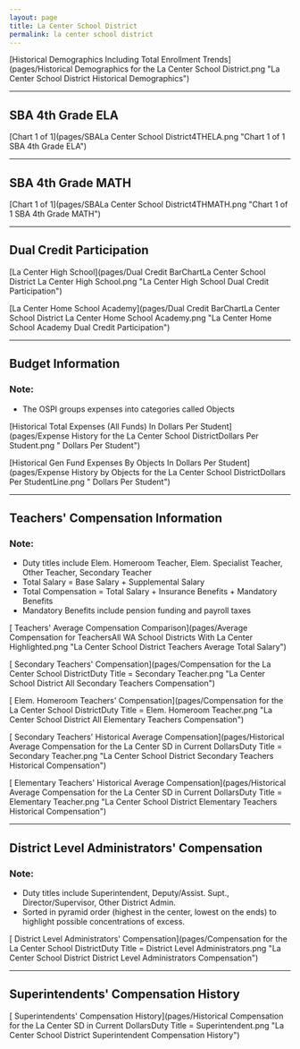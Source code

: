 ```yaml
---
layout: page
title: La Center School District
permalink: la center school district
---
```



[Historical Demographics Including Total Enrollment Trends](pages/Historical Demographics for the La Center School District.png "La Center School District Historical Demographics")

___

## SBA 4th Grade ELA

[Chart 1 of 1](pages/SBALa Center School District4THELA.png "Chart 1 of 1 SBA 4th Grade ELA")


___

## SBA 4th Grade MATH

[Chart 1 of 1](pages/SBALa Center School District4THMATH.png "Chart 1 of 1 SBA 4th Grade MATH")


___

## Dual Credit Participation

[La Center High School](pages/Dual Credit BarChartLa Center School District La Center High School.png "La Center High School Dual Credit Participation")

[La Center Home School Academy](pages/Dual Credit BarChartLa Center School District La Center Home School Academy.png "La Center Home School Academy Dual Credit Participation")


___

## Budget Information
### Note:
- The OSPI groups expenses into categories called Objects

[Historical Total Expenses (All Funds) In Dollars Per Student](pages/Expense History for the La Center School DistrictDollars Per Student.png " Dollars Per Student")

[Historical Gen Fund Expenses By Objects In Dollars Per Student](pages/Expense History by Objects for the La Center School DistrictDollars Per StudentLine.png " Dollars Per Student")


___

## Teachers' Compensation Information
### Note:
- Duty titles include Elem. Homeroom Teacher, Elem. Specialist Teacher, Other Teacher, Secondary Teacher
- Total Salary = Base Salary + Supplemental Salary
- Total Compensation = Total Salary + Insurance Benefits + Mandatory Benefits
- Mandatory Benefits include pension funding and payroll taxes

[ Teachers' Average Compensation Comparison](pages/Average Compensation for TeachersAll WA School Districts With La Center Highlighted.png "La Center School District Teachers Average Total Salary")

[ Secondary Teachers' Compensation](pages/Compensation for the La Center School DistrictDuty Title = Secondary Teacher.png "La Center School District All Secondary Teachers Compensation")

[ Elem. Homeroom Teachers' Compensation](pages/Compensation for the La Center School DistrictDuty Title = Elem. Homeroom Teacher.png "La Center School District All Elementary Teachers Compensation")

[ Secondary Teachers' Historical Average Compensation](pages/Historical Average Compensation for the La Center SD in Current DollarsDuty Title = Secondary Teacher.png "La Center School District Secondary Teachers Historical Compensation")

[ Elementary Teachers' Historical Average Compensation](pages/Historical Average Compensation for the La Center SD in Current DollarsDuty Title = Elementary Teacher.png "La Center School District Elementary Teachers Historical Compensation")


___

## District Level Administrators' Compensation

### Note:
- Duty titles include Superintendent, Deputy/Assist. Supt., Director/Supervisor, Other District Admin.
- Sorted in pyramid order (highest in the center, lowest on the ends) to highlight possible concentrations of excess.

[ District Level Administrators' Compensation](pages/Compensation for the La Center School DistrictDuty Title = District Level Administrators.png "La Center School District District Level Administrators Compensation")


___

## Superintendents' Compensation History

[ Superintendents' Compensation History](pages/Historical Compensation for the La Center SD in Current DollarsDuty Title = Superintendent.png "La Center School District Superintendent Compensation History")


